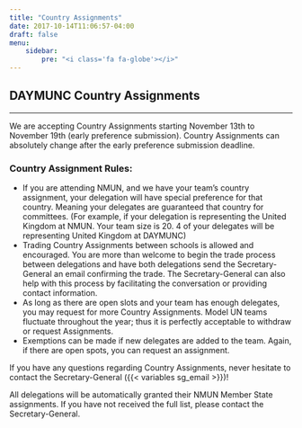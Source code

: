```yaml
---
title: "Country Assignments"
date: 2017-10-14T11:06:57-04:00
draft: false
menu:
    sidebar:
        pre: "<i class='fa fa-globe'></i>"
---
```


## DAYMUNC Country Assignments
---
We are accepting Country Assignments starting November 13th to November 19th (early preference submission). Country Assignments
can absolutely change after the early preference submission deadline.

### Country Assignment Rules:
- If you are attending NMUN, and we have your team’s country assignment, your delegation will have special preference for that country. Meaning your delegates are guaranteed that country for committees. (For example, if your delegation is representing the United Kingdom at NMUN. Your team size is 20. 4 of your delegates will be representing United Kingdom at DAYMUNC)
- Trading Country Assignments between schools is allowed and encouraged. You are more than welcome to begin the trade process between delegations and have both delegations send the Secretary-General an email confirming the trade. The Secretary-General can also help with this process by facilitating the conversation or providing contact information.
- As long as there are open slots and your team has enough delegates, you may request for more Country Assignments. Model UN teams fluctuate throughout the year; thus it is perfectly acceptable to withdraw or request Assignments.
- Exemptions can be made if new delegates are added to the team. Again, if there are open spots, you can request an assignment.

If you have any questions regarding Country Assignments, never hesitate to contact the Secretary-General ({{< variables sg_email >}})!

All delegations will be automatically granted their NMUN Member State assignments. If you have not received the full list, please contact the Secretary-General.

<!-- {{< CountryAssignmentTable >}} -->